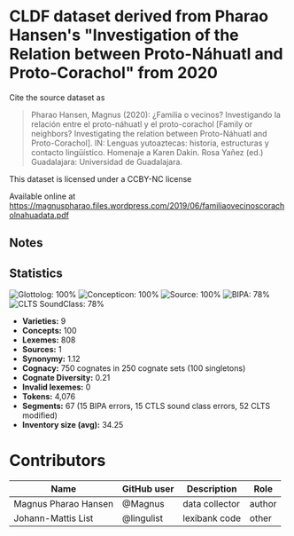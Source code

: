 # CLDF dataset derived from Pharao Hansen's "Investigation of the Relation between Proto-Náhuatl and Proto-Corachol" from 2020

Cite the source dataset as

> Pharao Hansen, Magnus (2020): ¿Familia o vecinos? Investigando la relación entre el proto-náhuatl y el proto-corachol [Family or neighbors? Investigating the relation between Proto-Náhuatl and Proto-Corachol]. IN: Lenguas yutoaztecas: historia, estructuras y contacto lingüístico. Homenaje a Karen Dakin. Rosa Yañez (ed.) Guadalajara: Universidad de Guadalajara.

This dataset is licensed under a CCBY-NC license

Available online at https://magnuspharao.files.wordpress.com/2019/06/familiaovecinoscoracholnahuadata.pdf

## Notes





## Statistics


![Glottolog: 100%](https://img.shields.io/badge/Glottolog-100%25-brightgreen.svg "Glottolog: 100%")
![Concepticon: 100%](https://img.shields.io/badge/Concepticon-100%25-brightgreen.svg "Concepticon: 100%")
![Source: 100%](https://img.shields.io/badge/Source-100%25-brightgreen.svg "Source: 100%")
![BIPA: 78%](https://img.shields.io/badge/BIPA-78%25-yellow.svg "BIPA: 78%")
![CLTS SoundClass: 78%](https://img.shields.io/badge/CLTS%20SoundClass-78%25-yellow.svg "CLTS SoundClass: 78%")

- **Varieties:** 9
- **Concepts:** 100
- **Lexemes:** 808
- **Sources:** 1
- **Synonymy:** 1.12
- **Cognacy:** 750 cognates in 250 cognate sets (100 singletons)
- **Cognate Diversity:** 0.21
- **Invalid lexemes:** 0
- **Tokens:** 4,076
- **Segments:** 67 (15 BIPA errors, 15 CTLS sound class errors, 52 CLTS modified)
- **Inventory size (avg):** 34.25

# Contributors

Name | GitHub user | Description | Role
--- | --- | --- | ---
Magnus Pharao Hansen | @Magnus | data collector | author
Johann-Mattis List | @lingulist | lexibank code | other


